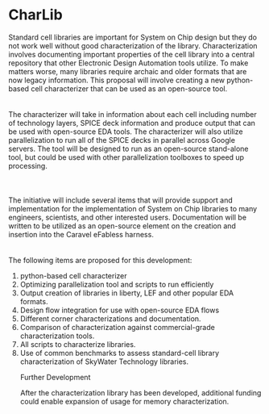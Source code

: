 # CharLib


Standard cell libraries are important for System on Chip design but they do not work well without good characterization of the library.  Characterization involves documenting important properties of the cell library into a central repository that other Electronic Design Automation tools utilize.  To make matters worse, many libraries require archaic and older formats that are now legacy information.  This proposal will involve creating a new python-based cell characterizer that can be used as an open-source tool. <BR>
<BR>
<BR>
The characterizer will take in information about each cell including number of technology layers, SPICE deck information and produce output that can be used with open-source EDA tools.  The characterizer will also utilize parallelization to run all of the SPICE decks in parallel across Google servers.  The tool will be designed to run as an open-source stand-alone tool, but could be used with other parallelization toolboxes to speed up processing.<BR>
<BR>
<BR>      
The initiative will include several items that will provide support and implementation for the implementation of System on Chip libraries to many engineers, scientists, and other interested users.  Documentation will be written to be utilized as an open-source element on the creation and insertion into the Caravel eFabless harness.<BR>
<BR>
<BR>
The following items are proposed for this development:
<OL>
<li>python-based cell characterizer
<li>Optimizing parallelization tool and scripts to run efficiently
<li>Output creation of libraries in liberty, LEF and other popular EDA formats.
<li>Design flow integration for use with open-source EDA flows
<li>Different corner characterizations and documentation.
<li>Comparison of characterization against commercial-grade characterization tools.
<li>All scripts to characterize libraries.
<li>Use of common benchmarks to assess standard-cell library characterization of  SkyWater Technology libraries.

Further Development

After the characterization library has been developed, additional funding could enable expansion of usage for memory characterization.

